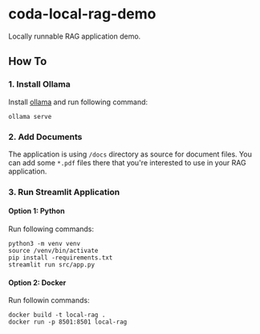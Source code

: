 # coda-local-rag-demo

Locally runnable RAG application demo.

## How To

### 1. Install Ollama

Install [ollama](https://ollama.com/) and run following command:

    ollama serve

### 2. Add Documents

The application is using `/docs` directory as source for document files. You can add some `*.pdf` files there that you're interested to use in your RAG application.

### 3. Run Streamlit Application

#### Option 1: Python

Run following commands:

    python3 -m venv venv
    source /venv/bin/activate
    pip install -requirements.txt
    streamlit run src/app.py

#### Option 2: Docker

Run followin commands:

    docker build -t local-rag .
    docker run -p 8501:8501 local-rag
